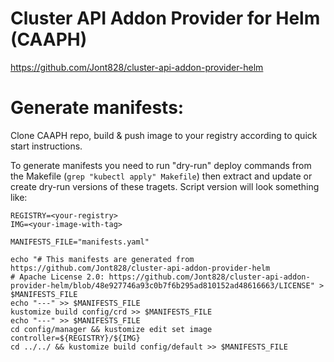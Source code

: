 # Cluster API Addon Provider for Helm (CAAPH)

https://github.com/Jont828/cluster-api-addon-provider-helm

# Generate manifests:

Clone CAAPH repo, build & push image to your registry according to quick start instructions.

To generate manifests you need to run "dry-run" deploy commands from the Makefile (`grep "kubectl apply" Makefile`) then extract and update or create dry-run versions of these tragets. 
Script version will look something like:

```
REGISTRY=<your-registry>
IMG=<your-image-with-tag>

MANIFESTS_FILE="manifests.yaml"

echo "# This manifests are generated from https://github.com/Jont828/cluster-api-addon-provider-helm
# Apache License 2.0: https://github.com/Jont828/cluster-api-addon-provider-helm/blob/48e927746a93c0b7f6b295ad810152ad48616663/LICENSE" > $MANIFESTS_FILE
echo "---" >> $MANIFESTS_FILE
kustomize build config/crd >> $MANIFESTS_FILE
echo "---" >> $MANIFESTS_FILE
cd config/manager && kustomize edit set image controller=${REGISTRY}/${IMG}
cd ../../ && kustomize build config/default >> $MANIFESTS_FILE
```

